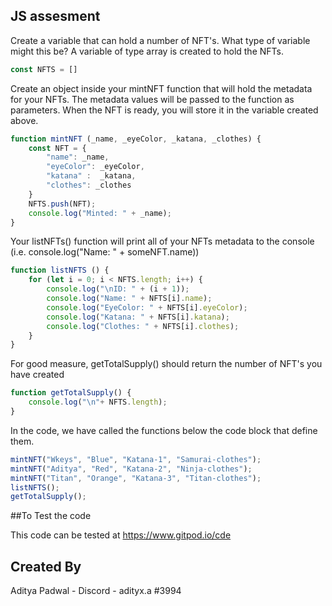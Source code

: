 ## JS assesment

Create a variable that can hold a number of NFT's. What type of variable might this be?
A variable of type array is created to hold the NFTs.

```javascript
const NFTS = []
```
Create an object inside your mintNFT function that will hold the metadata for your NFTs. The metadata values will be passed to the function as parameters. When the NFT is ready, you will store it in the variable created above.

```javascript
function mintNFT (_name, _eyeColor, _katana, _clothes) {
    const NFT = {
        "name": _name,
        "eyeColor": _eyeColor,
        "katana" :  _katana,
        "clothes": _clothes
    }
    NFTS.push(NFT);
    console.log("Minted: " + _name);
}
```

Your listNFTs() function will print all of your NFTs metadata to the console (i.e. console.log("Name: " + someNFT.name))

```javascript
function listNFTS () {
    for (let i = 0; i < NFTS.length; i++) {
        console.log("\nID: " + (i + 1));
        console.log("Name: " + NFTS[i].name);
        console.log("EyeColor: " + NFTS[i].eyeColor);
        console.log("Katana: " + NFTS[i].katana);
        console.log("Clothes: " + NFTS[i].clothes);
    }
}
```

For good measure, getTotalSupply() should return the number of NFT's you have created

```javascript
function getTotalSupply() {
    console.log("\n"+ NFTS.length);
}

```
In the code, we have called the functions below the code block that define them.

```javascript
mintNFT("Wkeys", "Blue", "Katana-1", "Samurai-clothes");
mintNFT("Aditya", "Red", "Katana-2", "Ninja-clothes");
mintNFT("Titan", "Orange", "Katana-3", "Titan-clothes");
listNFTS();
getTotalSupply();
```
##To Test the code

This code can be tested at https://www.gitpod.io/cde

## Created By

Aditya Padwal - Discord - adityx.a #3994
